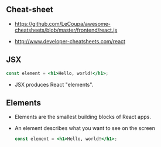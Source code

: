 ## Cheat-sheet

* https://github.com/LeCoupa/awesome-cheatsheets/blob/master/frontend/react.js

* http://www.developer-cheatsheets.com/react

## JSX

```jsx
const element = <h1>Hello, world!</h1>;
```



* JSX produces React "elements".

## Elements

* Elements are the smallest building blocks of React apps.

* An element describes what you want to see on the screen

  ```jsx
  const element = <h1>Hello, world!</h1>;
  ```

